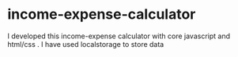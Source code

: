 # income-expense-calculator
I developed this income-expense calculator with core javascript and html/css . I have used localstorage to store data
